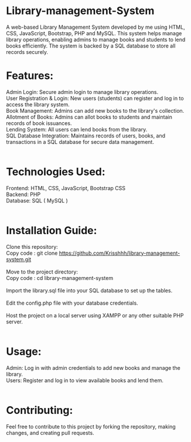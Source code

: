 # Library-management-System

A web-based Library Management System developed by me using HTML, CSS, JavaScript, Bootstrap, PHP and MySQL. This system helps manage library operations, enabling admins to manage books and students to lend books efficiently. The system is backed by a SQL database to store all records securely.

# Features:

Admin Login: Secure admin login to manage library operations. <br>
User Registration & Login: New users (students) can register and log in to access the library system. <br>
Book Management: Admins can add new books to the library's collection. <br>
Allotment of Books: Admins can allot books to students and maintain records of book issuances. <br>
Lending System: All users can lend books from the library. <br>
SQL Database Integration: Maintains records of users, books, and transactions in a SQL database for secure data management. <br>
<br>
# Technologies Used: 
Frontend: HTML, CSS, JavaScript, Bootstrap CSS <br>
Backend: PHP <br>
Database: SQL ( MySQL ) <br>
<br>
# Installation Guide:
Clone this repository: <br>
Copy code : 
git clone https://github.com/Krisshhh/library-management-system.git <br> <br>
Move to the project directory: <br>
Copy code : 
cd library-management-system <br> <br>
Import the library.sql file into your SQL database to set up the tables. <br> <br>
Edit the config.php file with your database credentials. <br> <br>
Host the project on a local server using XAMPP or any other suitable PHP server. <br> 
<br>
# Usage:
Admin: Log in with admin credentials to add new books and manage the library. <br>
Users: Register and log in to view available books and lend them. <br>
<br>
# Contributing:
Feel free to contribute to this project by forking the repository, making changes, and creating pull requests. <br>
